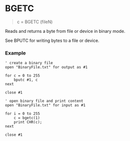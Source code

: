 # BGETC

> c = BGETC (fileN)

Reads and returns a byte from file or device in binary mode.

See BPUTC for writing bytes to a file or device.

### Example

```
' create a binary file
open "BinaryFile.txt" for output as #1

for c = 0 to 255
    bputc #1, c
next

close #1

' open binary file and print content
open "BinaryFile.txt" for input as #1

for i = 0 to 255
    c = bgetc(1)
    print CHR(c);
next

close #1
```
